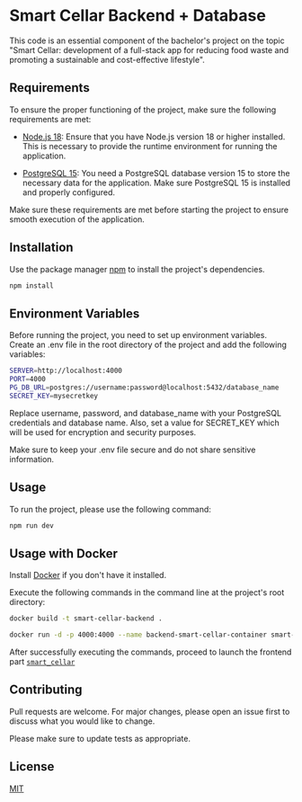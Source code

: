# Smart Cellar Backend + Database

This code is an essential component of the bachelor's project on the topic "Smart Cellar: development of a full-stack app for reducing food waste and promoting a sustainable and cost-effective lifestyle".


## Requirements

To ensure the proper functioning of the project, make sure the following requirements are met:

* [Node.js 18](https://nodejs.org/en/download): Ensure that you have Node.js version 18 or higher installed. This is necessary to provide the runtime environment for running the application.

* [PostgreSQL 15](https://www.postgresql.org/download/): You need a PostgreSQL database version 15 to store the necessary data for the application. Make sure PostgreSQL 15 is installed and properly configured.

Make sure these requirements are met before starting the project to ensure smooth execution of the application.

## Installation
Use the package manager [npm](https://docs.npmjs.com/downloading-and-installing-node-js-and-npm) to install the project's dependencies.

```bash
npm install
```
## Environment Variables

Before running the project, you need to set up environment variables. Create an .env file in the root directory of the project and add the following variables:
```bash
SERVER=http://localhost:4000
PORT=4000
PG_DB_URL=postgres://username:password@localhost:5432/database_name
SECRET_KEY=mysecretkey
```
Replace username, password, and database_name with your PostgreSQL credentials and database name. Also, set a value for SECRET_KEY which will be used for encryption and security purposes.

Make sure to keep your .env file secure and do not share sensitive information.

## Usage
To run the project, please use the following command:

```bash
npm run dev
```

## Usage with Docker
Install [Docker](https://www.docker.com/get-started/) if you don't have it installed.

Execute the following commands in the command line at the project's root directory:
```bash
docker build -t smart-cellar-backend .
```
```bash
docker run -d -p 4000:4000 --name backend-smart-cellar-container smart-cellar-backend
```
After successfully executing the commands, proceed to launch the frontend part [`smart_cellar`](https://gitlab.elektrotechnik.hs-augsburg.de/namu1848/smart_cellar)

## Contributing

Pull requests are welcome. For major changes, please open an issue first
to discuss what you would like to change.

Please make sure to update tests as appropriate.

## License

[MIT](LICENSE)

